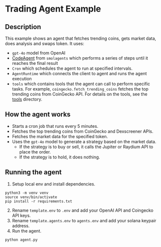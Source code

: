 # Trading Agent Example

## Description
This example shows an agent that fetches trending coins, gets market data, does analysis and swaps token.
It uses:
- `gpt-4o` model from OpenAI
- [CodeAgent](https://huggingface.co/docs/smolagents/reference/agents#smolagents.CodeAgent) from `smolagents` which performs a series of steps until it reaches the final result
- `Cron` which schedules the agent to run at specified intervals.
- `AgentRuntime` which connects the client to agent and runs the agent execution
- `tools` which contains tools that the agent can call to perform specific tasks. For example, `coingecko.fetch_trending_coins` fetches the top trending coins from CoinGecko API. For details on the tools, see the [tools](../../galadriel/tools/) directory.

## How the agent works
- Starts a cron job that runs every 5 minutes.
- Fetches the top trending coins from CoinGecko and Dexscreener APIs.
- Fetches the market data for the specified token.
- Uses the `gpt-4o` model to generate a strategy based on the market data.
    - If the strategy is to buy or sell, it calls the Jupiter or Raydium API to place the order.
    - If the strategy is to hold, it does nothing.

## Running the agent
1. Setup local env and install dependencies.
```shell
python3 -m venv venv
source venv/bin/activate
pip install -r requirements.txt
```

2. Rename `template.env` to `.env` and add your OpenAI API and Coingecko API keys.
3. Rename `template.agents.env` to `agents.env` and add your solana keypair address.
4. Run the agent.
```shell
python agent.py
```